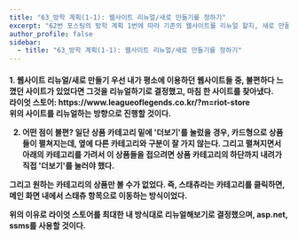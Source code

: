 ```yaml
---
title: "63_방학 계획(1-1): 웹사이트 리뉴얼/새로 만들기를 정하기"
excerpt: "62번 포스팅의 방학 계획 1번에 따라 기존의 웹사이트를 리뉴얼 할지, 새로 만들지를 정하며 그에 따른 분석 및 계획을 정하기"
author_profile: false
sidebar:
  - title: "63_방학 계획(1-1): 웹사이트 리뉴얼/새로 만들기를 정하기"
---
```

<h4>
1. 웹사이트 리뉴얼/새로 만들기
우선 내가 평소에 이용하던 웹사이트들 중, 불편하다 느꼈던 사이트가 있었다면 그것을 리뉴얼하기로 결정했고, 마침 한 사이트를 찾아냈다.<br>
라이엇 스토어: https://www.leagueoflegends.co.kr/?m=riot-store<br>
위의 사이트를 리뉴얼하는 방향으로 진행할 것이다.<br>

2. 어떤 점이 불편?
일단 상품 카테고리 밑에 '더보기'를 눌렀을 경우, 카드형으로 상품들이 펼쳐지는데, 옆에 다른 카테고리와 구분이 잘 가지 않는다.
그리고 펼쳐지면서 아래의 카테고리를 가려서 이 상품들을 접으려면 상품 카테고리의 하단까지 내려가 직접 '더보기'를 눌러야 했다.

그리고 원하는 카테고리의 상품만 볼 수가 없었다. 즉, 스태츄라는 카테고리를 클릭하면, 메인 화면 내에서 스태츄 항목으로 이동하는 방식이었다.

위의 이유로 라이엇 스토어를 최대한 내 방식대로 리뉴얼해보기로 결정했으며, asp.net, ssms를 사용할 것이다.
</h4>
